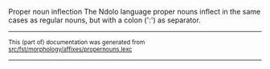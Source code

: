 Proper noun inflection
The Ndolo language proper nouns inflect in the same cases as regular
nouns, but with a colon (':') as separator.

* * *

<small>This (part of) documentation was generated from [src/fst/morphology/affixes/propernouns.lexc](https://github.com/giellalt/lang-ndl/blob/main/src/fst/morphology/affixes/propernouns.lexc)</small>

---

